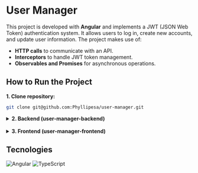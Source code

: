 # User Manager


This project is developed with **Angular** and implements a JWT (JSON Web Token) authentication system. It allows users to log in, create new accounts, and update user information. The project makes use of:

- **HTTP calls** to communicate with an API.
- **Interceptors** to handle JWT token management.
- **Observables and Promises** for asynchronous operations.


## How to Run the Project


 **1. Clone repository:**
   ```bash
   git clone git@github.com:Phyllipesa/user-manager.git
   ```

   <details>
   <summary><b>2. Backend (user-manager-backend)</b></summary>
   <br>

   1. **Navigate to the backend folder:**
      ```bash
      cd user-manager/user-manager-backend
      ```
   2. **Install dependencies:**
      ```bash
      npm install
      ```

   3. **Start the backend:**
      ```bash
      npm run start
      ```
   4. **The backend will be running at:** [http://localhost:3000](http://localhost:3000)
   </details>   <br>


   <details>
   <summary><b>3. Frontend (user-manager-frontend)</b></summary>
   <br>

   1. **Navigate to the frontend folder:**
      ```bash
      cd user-manager/user-manager-frontend
      ```
   2. **Install dependencies:**
      ```bash
      npm install
      ```
   3. **Start the frontend:**
      ```bash
      ng serve
      ```
   4. **Access the application at:** [http://localhost:4200](http://localhost:4200)
   </details>

## Tecnologies

 ![Angular](https://img.shields.io/badge/angular-%23DD0031.svg?style=for-the-badge&logo=angular&logoColor=white)
 ![TypeScript](https://img.shields.io/badge/typescript-%23007ACC.svg?style=for-the-badge&logo=typescript&logoColor=white)


